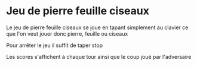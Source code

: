 Jeu de pierre feuille ciseaux
==
Le jeu de pierre feuille ciseaux se joue en tapant simplement au clavier ce que l'on veut jouer donc pierre, feuille ou ciseaux  

Pour arrêter le jeu il suffit de taper stop

Les scores s'affichent à chaque tour ainsi que le coup joué par l'adversaire